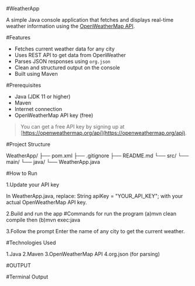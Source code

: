 #WeatherApp

A simple Java console application that fetches and displays real-time weather information using the [OpenWeatherMap API](https://openweathermap.org/api).

#Features

- Fetches current weather data for any city
- Uses REST API to get data from OpenWeather
- Parses JSON responses using `org.json`
- Clean and structured output on the console
- Built using Maven

#Prerequisites

- Java (JDK 11 or higher)
- Maven
- Internet connection
- OpenWeatherMap API key (free)
> You can get a free API key by signing up at [https://openweathermap.org/api](https://openweathermap.org/api).

#Project Structure

WeatherApp/
├── pom.xml
├── .gitignore
├── README.md
└── src/
└── main/
└── java/
└── WeatherApp.java

#How to Run

1.Update your API key

In WeatherApp.java, replace:
String apiKey = "YOUR_API_KEY";
with your actual OpenWeatherMap API key.

2.Build and run the app
#Commands for run the program
(a)mvn clean compile then 
(b)mvn exec:java

3.Follow the prompt
Enter the name of any city to get the current weather.

#Technologies Used

1.Java
2.Maven
3.OpenWeatherMap API
4.org.json (for parsing)

#OUTPUT

#Terminal Output















